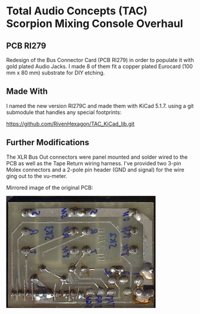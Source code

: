 # Total Audio Concepts (TAC) Scorpion Mixing Console Overhaul
## PCB RI279

Redesign of the Bus Connector Card (PCB RI279) in order to populate it
with gold plated Audio Jacks. I made 8 of them fit a copper plated Eurocard
(100 mm x 80 mm) substrate for DIY etching.

## Made With

I named the new version RI279C and made them with KiCad 5.1.7. using a git
submodule that handles any special footprints:

https://github.com/RivenHexagon/TAC_KiCad_lib.git

## Further Modifications

The XLR Bus Out connectors were panel mounted and solder wired to the PCB as
well as the Tape Return wiring harness. I've provided two 3-pin Molex connectors
and a 2-pole pin header (GND and signal) for the wire ging out to the vu-meter.

Mirrored image of the original PCB:

<img src="https://github.com/RivenHexagon/TAC_RI279/blob/main/RI279B-flip.jpg">
